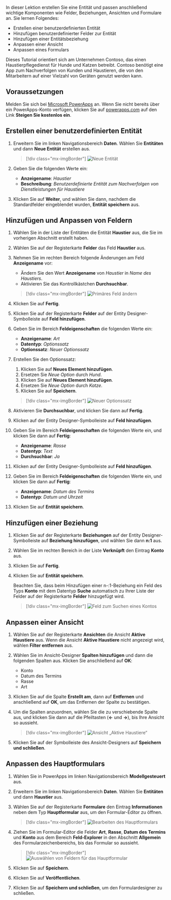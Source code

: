 In dieser Lektion erstellen Sie eine Entität und passen anschließend wichtige Komponenten wie Felder, Beziehungen, Ansichten und Formulare an. Sie lernen Folgendes:

- Erstellen einer benutzerdefinierten Entität
- Hinzufügen benutzerdefinierter Felder zur Entität
- Hinzufügen einer Entitätsbeziehung
- Anpassen einer Ansicht
- Anpassen eines Formulars

Dieses Tutorial orientiert sich am Unternehmen Contoso, das einen Haustierpflegedienst für Hunde und Katzen betreibt. Contoso benötigt eine App zum Nachverfolgen von Kunden und Haustieren, die von den Mitarbeitern auf einer Vielzahl von Geräten genutzt werden kann.

## <a name="prerequisites"></a>Voraussetzungen

Melden Sie sich bei [Microsoft PowerApps](https://web.powerapps.com/?utm_source=padocs&utm_medium=linkinadoc&utm_campaign=referralsfromdoc) an. Wenn Sie nicht bereits über ein PowerApps-Konto verfügen, klicken Sie auf [powerapps.com](https://web.powerapps.com/?utm_source=padocs&utm_medium=linkinadoc&utm_campaign=referralsfromdoc) auf den Link **Steigen Sie kostenlos ein**.

## <a name="create-a-custom-entity"></a>Erstellen einer benutzerdefinierten Entität

1. Erweitern Sie im linken Navigationsbereich **Daten**. Wählen Sie **Entitäten** und dann **Neue Entität** erstellen aus.

    > [!div class="mx-imgBorder"]
    > ![Neue Entität](../media/create-new-entity.png)

2. Geben Sie die folgenden Werte ein:

    - **Anzeigename**: *Haustier*
    - **Beschreibung**: *Benutzerdefinierte Entität zum Nachverfolgen von Dienstleistungen für Haustiere*

3. Klicken Sie auf **Weiter**, und wählen Sie dann, nachdem die Standardfelder eingeblendet wurden, **Entität speichern** aus.

## <a name="add-and-customize-fields"></a>Hinzufügen und Anpassen von Feldern

1. Wählen Sie in der Liste der Entitäten die Entität **Haustier** aus, die Sie im vorherigen Abschnitt erstellt haben.
2. Wählen Sie auf der Registerkarte **Felder** das Feld **Haustier** aus.
3. Nehmen Sie im rechten Bereich folgende Änderungen am Feld **Anzeigename** vor:

    - Ändern Sie den Wert **Anzeigename** von *Haustier* in *Name des Haustiers*.
    - Aktivieren Sie das Kontrollkästchen **Durchsuchbar**.

    > [!div class="mx-imgBorder"]
    > ![Primäres Feld ändern](../media/primary-field.png)

3. Klicken Sie auf **Fertig**.
4. Klicken Sie auf der Registerkarte **Felder** auf der Entity Designer-Symbolleiste auf **Feld hinzufügen**.
5. Geben Sie im Bereich **Feldeigenschaften** die folgenden Werte ein:

    - **Anzeigename**: *Art*
    - **Datentyp**: *Optionssatz*
    - **Optionssatz**: *Neuer Optionssatz*

6. Erstellen Sie den Optionssatz:

    1. Klicken Sie auf **Neues Element hinzufügen**.
    2. Ersetzen Sie *Neue Option* durch *Hund*.
    3. Klicken Sie auf **Neues Element hinzufügen**.
    4. Ersetzen Sie *Neue Option* durch *Katze*.
    5. Klicken Sie auf **Speichern**.

    > [!div class="mx-imgBorder"]
    > ![Neuer Optionssatz](../media/optionset-add-items.png)

7. Aktivieren Sie **Durchsuchbar**, und klicken Sie dann auf **Fertig**.
8. Klicken auf der Entity Designer-Symbolleiste auf **Feld hinzufügen**.
9. Geben Sie im Bereich **Feldeigenschaften** die folgenden Werte ein, und klicken Sie dann auf **Fertig**:

    - **Anzeigename**: *Rasse*
    - **Datentyp**: *Text*
    - **Durchsuchbar**: *Ja*

10. Klicken auf der Entity Designer-Symbolleiste auf **Feld hinzufügen**.
11. Geben Sie im Bereich **Feldeigenschaften** die folgenden Werte ein, und klicken Sie dann auf **Fertig**:

    - **Anzeigename**: *Datum des Termins*
    - **Datentyp**: *Datum und Uhrzeit*

12. Klicken Sie auf **Entität speichern**.

## <a name="add-a-relationship"></a>Hinzufügen einer Beziehung

1. Klicken Sie auf der Registerkarte **Beziehungen** auf der Entity Designer-Symbolleiste auf **Beziehung hinzufügen**, und wählen Sie dann **n:1** aus.
2. Wählen Sie im rechten Bereich in der Liste **Verknüpft** den Eintrag **Konto** aus.
3. Klicken Sie auf **Fertig**.
4. Klicken Sie auf **Entität speichern**.

    Beachten Sie, dass beim Hinzufügen einer n-:1-Beziehung ein Feld des Typs **Konto** mit dem Datentyp **Suche** automatisch zu Ihrer Liste der Felder auf der Registerkarte **Felder** hinzugefügt wird.

    > [!div class="mx-imgBorder"]
    > ![Feld zum Suchen eines Kontos](../media/account-lookup-field.png)

## <a name="customize-a-view"></a>Anpassen einer Ansicht

1. Wählen Sie auf der Registerkarte **Ansichten** die Ansicht **Aktive Haustiere** aus. Wenn die Ansicht **Aktive Haustiere** nicht angezeigt wird, wählen **Filter entfernen** aus.
2. Wählen Sie im Ansicht-Designer **Spalten hinzufügen** und dann die folgenden Spalten aus. Klicken Sie anschließend auf **OK**:

    - Konto
    - Datum des Termins
    - Rasse
    - Art

3. Klicken Sie auf die Spalte **Erstellt am**, dann auf **Entfernen** und anschließend auf **OK**, um das Entfernen der Spalte zu bestätigen.
4. Um die Spalten anzuordnen, wählen Sie die zu verschiebende Spalte aus, und klicken Sie dann auf die Pfeiltasten (**\<-** und **-\>**), bis Ihre Ansicht so aussieht.

    > [!div class="mx-imgBorder"]
    > ![Ansicht „Aktive Haustiere“](../media/active-pets-view.png)

5. Klicken Sie auf der Symbolleiste des Ansicht-Designers auf **Speichern und schließen**.

## <a name="customize-the-main-form"></a>Anpassen des Hauptformulars

1. Wählen Sie in PowerApps im linken Navigationsbereich **Modellgesteuert** aus.
2. Erweitern Sie im linken Navigationsbereich **Daten**. Wählen Sie **Entitäten** und dann **Haustier** aus.
3. Wählen Sie auf der Registerkarte **Formulare** den Eintrag **Informationen** neben dem Typ **Hauptformular** aus, um den Formular-Editor zu öffnen.

    > [!div class="mx-imgBorder"]
    > ![Bearbeiten des Hauptformulars](../media/main-form-edit.png)

4. Ziehen Sie im Formular-Editor die Felder **Art**, **Rasse**, **Datum des Termins** und **Konto** aus dem Bereich **Feld-Explorer** in den Abschnitt **Allgemein** des Formularzeichenbereichs, bis das Formular so aussieht.

    > [!div class="mx-imgBorder"]
    > ![Auswählen von Feldern für das Hauptformular](../media/main-form-edit2.png)

5. Klicken Sie auf **Speichern**.
6. Klicken Sie auf **Veröffentlichen**.
7. Klicken Sie auf **Speichern und schließen**, um den Formulardesigner zu schließen.
